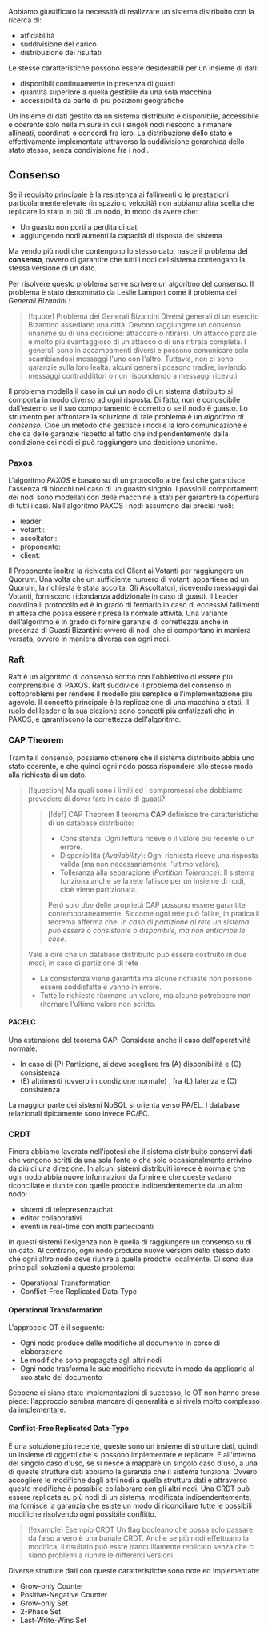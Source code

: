 Abbiamo giustificato la necessità di realizzare un sistema distribuito con la ricerca di:
- affidabilità
- suddivisione del carico
- distribuzione dei risultati

Le stesse caratteristiche possono essere desiderabili per un insieme di dati:
- disponibili continuamente in presenza di guasti
- quantità superiore a quella gestibile da una sola macchina
- accessibilità da parte di più posizioni geografiche

Un insieme di dati gestito da un sistema distribuito è disponibile, accessibile e coerente solo nella misure in cui i singoli nodi riescono a rimanere allineati, coordinati e concordi fra loro.
La distribuzione dello stato è effettivamente implementata attraverso la suddivisione gerarchica dello stato stesso, senza condivisione fra i nodi.

## Consenso
Se il requisito principale è la resistenza ai fallimenti o le prestazioni particolarmente elevate (in spazio o velocità) non abbiamo altra scelta che replicare lo stato in più di un nodo, in modo da avere che:
- Un guasto non porti a perdita di dati
- aggiungendo nodi aumenti la capacità di risposta del sistema

Ma vendo più nodi che contengono lo stesso dato, nasce il problema del **consenso**, ovvero di garantire che tutti i nodi del sistema contengano la stessa versione di un dato.

Per risolvere questo problema serve scrivere un algoritmo del consenso.
Il problema è stato denominato da Leslie Lamport come il problema dei _Generali Bizantini_ :
>[!quote] Problema dei Generali Bizantini
>Diversi generali di un esercito Bizantino assediano una città. Devono raggiungere un consenso unanime su di una decisione: attaccare o ritirarsi.
>Un attacco parziale è molto più svantaggioso di un attacco o di una ritirata completa.
>I generali sono in accampamenti diversi e possono comunicare solo scambiandosi messaggi l'uno con l'altro.
>Tuttavia, non ci sono garanzie sulla loro lealtà: alcuni generali possono tradire, inviando messaggi contraddittori o non rispondendo a messaggi ricevuti.

Il problema modella il caso in cui un nodo di un sistema distribuito si comporta in modo diverso ad ogni risposta.
Di fatto, non è conoscibile dall'esterno se il suo comportamento è corretto o se il nodo è guasto.
Lo strumento per affrontare la soluzione di tale problema è un _algoritmo di consenso_.
Cioè un metodo che gestisce i nodi e la loro comunicazione e che da delle garanzie rispetto al fatto che indipendentemente dalla condizione dei nodi si può raggiungere una decisione unanime. 
### Paxos
L'algoritmo _PAXOS_ è basato su di un protocollo a tre fasi che garantisce l'assenza di blocchi nel caso di un guasto singolo.
I possibili comportamenti dei nodi sono modellati con delle macchine a stati per garantire la copertura di tutti i casi.
Nell'algoritmo PAXOS i nodi assumono dei precisi ruoli:
- leader:
- votanti:
- ascoltatori:
- proponente:
- client:

Il Proponente inoltra la richiesta del Client ai Votanti per raggiungere un Quorum. Una volta che un sufficiente numero di votanti appartiene ad un Quorum, la richiesta è stata accolta.
Gli Ascoltatori, ricevendo messaggi dai Votanti, forniscono ridondanza addizionale in caso di guasti.
Il Leader coordina il protocollo ed è in grado di fermarlo in caso di eccessivi fallimenti in attesa che possa essere ripresa la normale attività.
Una variante dell'algoritmo è in grado di fornire garanzie di correttezza anche in presenza di Guasti Bizantini: ovvero di nodi che si comportano in maniera versata, ovvero in maniera diversa con ogni nodi.
### Raft
Raft è un algoritmo di consenso scritto con l'obbiettivo di essere più comprensibile di PAXOS.
Raft suddivide il problema del consenso in sottoproblemi per rendere il modello più semplice e l'implementazione più agevole.
Il concetto principale è la replicazione di una macchina a stati.
Il ruolo del leader e la sua elezione sono concetti più enfatizzati che in PAXOS, e garantiscono la correttezza dell'algoritmo.

### CAP Theorem
Tramite il consenso, possiamo ottenere che il sistema distribuito abbia uno stato coerente, e che quindi ogni nodo possa rispondere allo stesso modo alla richiesta di un dato.
>[!question] Ma quali sono i limiti ed i compromessi che dobbiamo prevedere di dover fare in caso di guasti?
>>[!def] CAP Theorem
>>Il teorema **CAP** definisce tre caratteristiche di un database distribuito:
>>- Consistenza: Ogni lettura riceve o il valore più recente o un errore.
>>- Disponibilità (_Availability_): Ogni richiesta riceve una risposta valida (ma non necessariamente l'ultimo valore).
>>- Tolleranza alla separazione (_Partition Tolerance_): Il sistema funziona anche se la rete fallisce per un insieme di nodi, cioè viene partizionata.
>>
>>Però solo _due_ delle proprietà CAP possono essere garantite contemporaneamente.
>>Siccome ogni rete può fallire, in pratica il teorema afferma che: _in caso di partizione di rete un sistema può essere o consistente o disponibile, ma non entrambe le cose_.
>
>Vale a dire che un database distribuito può essere costruito in due modi; in caso di partizione di rete
>- La consistenza viene garantita ma alcune richieste non possono essere soddisfatte e vanno in errore.
>- Tutte le richieste ritornano un valore, ma alcune potrebbero non ritornare l'ultimo valore non scritto.

#### PACELC
Una estensione del teorema CAP. 
Considera anche il caso dell'operatività normale:
- In caso di (P) Partizione, si deve scegliere fra (A) disponibilità e (C) consistenza
- (E) altrimenti (ovvero in condizione normale) , fra (L) latenza e (C) consistenza

La maggior parte dei sistemi NoSQL si orienta verso PA/EL.
I database relazionali tipicamente sono invece PC/EC.
### CRDT
Finora abbiamo lavorato nell'ipotesi che il sistema distribuito conservi dati che vengono scritti da una sola fonte o che solo occasionalmente arrivino da più di una direzione.
In alcuni sistemi distribuiti invece è normale che ogni nodo abbia nuove informazioni da fornire e che queste vadano riconciliate e riunite con quelle prodotte indipendentemente da un altro nodo:
- sistemi di telepresenza/chat
- editor collaborativi
- eventi in real-time con molti partecipanti

In questi sistemi l'esigenza non è quella di raggiungere un consenso su di un dato.
Al contrario, ogni nodo produce nuove versioni dello stesso dato che ogni altro nodo deve riunire a quelle prodotte localmente.
Ci sono due principali soluzioni a questo problema:
- Operational Transformation
- Conflict-Free Replicated Data-Type
#### Operational Transformation
L'approccio OT è il seguente:
- Ogni nodo produce delle modifiche al documento in corso di elaborazione
- Le modifiche sono propagate agli altri nodi
- Ogni nodo trasforma le sue modifiche ricevute in modo da applicarle al suo stato del documento

Sebbene ci siano state implementazioni di successo, le OT non hanno preso piede: l'approccio sembra mancare di generalità e si rivela molto complesso da implementare.
#### Conflict-Free Replicated Data-Type
È una soluzione più recente, queste sono un insieme di strutture dati, quindi un insieme di oggetti che si possono implementare e replicare.
E all'interno del singolo caso d'uso, se si riesce a mappare un singolo caso d'uso, a una di queste strutture dati abbiamo la garanzia che il sistema funziona.
Ovvero accogliere le modifiche dagli altri nodi a quella struttura dati e attraverso queste modifiche è possibile collaborare con gli altri nodi.
Una CRDT può essere replicata su più nodi di un sistema, modificata indipendentemente, ma fornisce la garanzia che esiste un modo di riconciliare tutte le possibili modifiche risolvendo ogni possibile conflitto.
>[!example] Esempio CRDT
>Un flag booleano che possa solo passare da falso a vero è una banale CRDT.
>Anche se più nodi effettuano la modifica, il risultato può essre tranquillamente replicato senza che ci siano problemi a riunire le differenti versioni.

Diverse strutture dati con queste caratteristiche sono note ed implementate:
- Grow-only Counter
- Positive-Negative Counter
- Grow-only Set
- 2-Phase Set
- Last-Write-Wins Set

